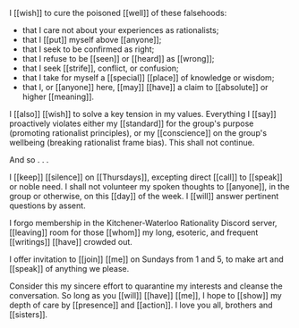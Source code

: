 I [[wish]] to cure the poisoned [[well]] of these falsehoods:  
  
- that I care not about your experiences as rationalists;  
- that I [[put]] myself above [[anyone]];  
- that I seek to be confirmed as right;  
- that I refuse to be [[seen]] or [[heard]] as [[wrong]];  
- that I seek [[strife]], conflict, or confusion;  
- that I take for myself a [[special]] [[place]] of knowledge or wisdom;  
- that I, or [[anyone]] here, [[may]] [[have]] a claim to [[absolute]] or higher [[meaning]].  
  
I [[also]] [[wish]] to solve a key tension in my values. Everything I [[say]] proactively violates either my [[standard]] for the group's purpose (promoting rationalist principles), or my [[conscience]] on the group's wellbeing (breaking rationalist frame bias). This shall not continue.  
  
And so . . .  
  
I [[keep]] [[silence]] on [[Thursdays]], excepting direct [[call]] to [[speak]] or noble need. I shall not volunteer my spoken thoughts to [[anyone]], in the group or otherwise, on this [[day]] of the week. I [[will]] answer pertinent questions by assent.  
  
I forgo membership in the Kitchener-Waterloo Rationality Discord server, [[leaving]] room for those [[whom]] my long, esoteric, and frequent [[writings]] [[have]] crowded out.  
  
I offer invitation to [[join]] [[me]] on Sundays from 1 and 5, to make art and [[speak]] of anything we please.  
  
Consider this my sincere effort to quarantine my interests and cleanse the conversation. So long as you [[will]] [[have]] [[me]], I hope to [[show]] my depth of care by [[presence]] and [[action]]. I love you all, brothers and [[sisters]].


